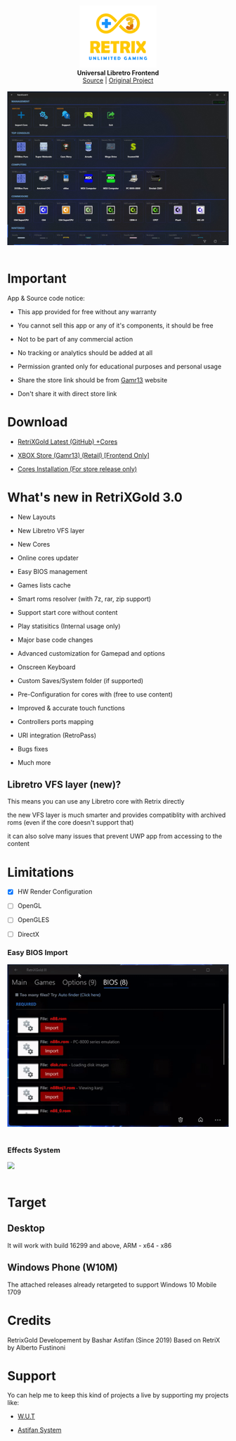 <p align="center">
  <img src="assets/logo.png" width="176"><br>
  <b>Universal Libretro Frontend</b><br>
  <a href="./src">Source</a> |
  <a href="https://github.com/Aftnet/RetriX">Original Project</a> 
  <br><br>
  <img src="assets/screen.jpg"><br><br>
</p>


# Important

App & Source code notice:

- This app provided for free without any warranty

- You cannot sell this app or any of it's components, it should be free

- Not to be part of any commercial action

- No tracking or analytics should be added at all

- Permission granted only for educational purposes and personal usage

- Share the store link should be from <a href="https://gamr13.github.io/index.html">Gamr13</a> website

- Don't share it with direct store link


# Download

- <a href="https://github.com/basharast/RetrixGold/releases/latest">RetriXGold Latest (GitHub) +Cores</a>

- <a href="https://gamr13.github.io/index.html">XBOX Store (Gamr13) (Retail) [Frontend Only]</a>

- <a href="http://retrix.astifan.online/cores.html">Cores Installation (For store release only)</a>


# What's new in RetriXGold 3.0

- New Layouts

- New Libretro VFS layer

- New Cores

- Online cores updater

- Easy BIOS management

- Games lists cache

- Smart roms resolver (with 7z, rar, zip support)

- Support start core without content

- Play statisitics (Internal usage only)

- Major base code changes

- Advanced customization for Gamepad and options

- Onscreen Keyboard

- Custom Saves/System folder (if supported)

- Pre-Configuration for cores with (free to use content)

- Improved & accurate touch functions

- Controllers ports mapping

- URI integration (RetroPass)

- Bugs fixes

- Much more


## Libretro VFS layer (new)?

This means you can use any Libretro core with Retrix directly

the new VFS layer is much smarter and provides compatiblity with archived roms (even if the core doesn't support that)

it can also solve many issues that prevent UWP app from accessing to the content


# Limitations

- [x] HW Render Configuration
- [ ] OpenGL
- [ ] OpenGLES
- [ ] DirectX


### Easy BIOS Import
<img src="assets/EasyBIOS.gif"><br><br>


### Effects System
<img src="assets/Effects.gif"><br><br>


# Target

## Desktop

It will work with build 16299 and above, ARM - x64 - x86

## Windows Phone (W10M)

The attached releases already retargeted to support Windows 10 Mobile 1709


# Credits

RetrixGold Developement by Bashar Astifan (Since 2019)
Based on RetriX by Alberto Fustinoni


# Support

Yo can help me to keep this kind of projects a live by supporting my projects like:

- <a href="https://github.com/basharast/wut">W.U.T</a>

- <a href="https://github.com/basharast/AstifanSystem">Astifan System</a>
